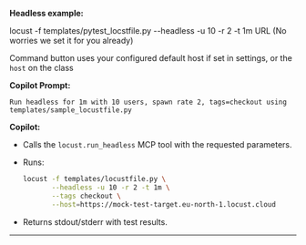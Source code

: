 **Headless example:**

locust -f templates/pytest_locstfile.py --headless -u 10 -r 2 -t 1m URL (No worries we set it for you already)

Command button uses your configured default host if set in settings, or the `host` on the class

**Copilot Prompt:**

```
Run headless for 1m with 10 users, spawn rate 2, tags=checkout using templates/sample_locustfile.py
```

**Copilot:**

* Calls the `locust.run_headless` MCP tool with the requested parameters.
* Runs:

  ```bash
  locust -f templates/locustfile.py \
         --headless -u 10 -r 2 -t 1m \
         --tags checkout \
         --host=https://mock-test-target.eu-north-1.locust.cloud
  ```
* Returns stdout/stderr with test results.

---

